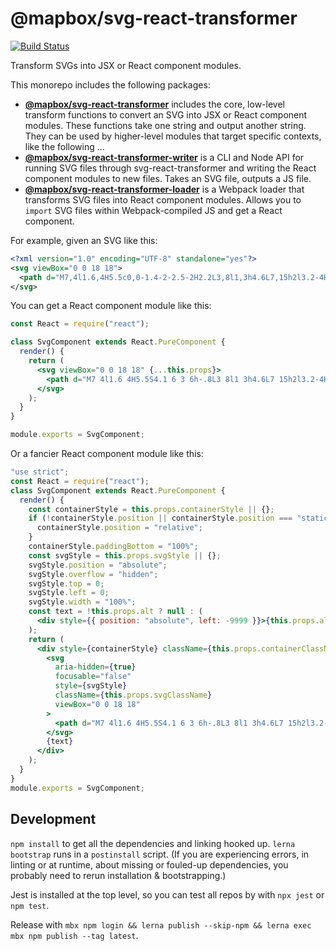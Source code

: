 # @mapbox/svg-react-transformer

[![Build Status](https://travis-ci.org/mapbox/svg-react-transformer.svg?branch=master)](https://travis-ci.org/mapbox/svg-react-transformer)

Transform SVGs into JSX or React component modules.

This monorepo includes the following packages:

- [**@mapbox/svg-react-transformer**](./packages/svg-react-transformer) includes the core, low-level transform functions to convert an SVG into JSX or React component modules. These functions take one string and output another string. They can be used by higher-level modules that target specific contexts, like the following ...
- [**@mapbox/svg-react-transformer-writer**](./packages/svg-react-transformer-writer) is a CLI and Node API for running SVG files through svg-react-transformer and writing the React component modules to new files. Takes an SVG file, outputs a JS file.
- [**@mapbox/svg-react-transformer-loader**](./packages/svg-react-transformer-loader) is a Webpack loader that transforms SVG files into React component modules. Allows you to `import` SVG files within Webpack-compiled JS and get a React component.

For example, given an SVG like this:

```svg
<?xml version="1.0" encoding="UTF-8" standalone="yes"?>
<svg viewBox="0 0 18 18">
  <path d="M7,4l1.6,4H5.5c0,0-1.4-2-2.5-2H2.2L3,8l1,3h4.6L7,15h2l3.2-4H14c1,0,2-0.7,2-1.5S15,8,14,8h-1.8L9,4H7z"/>
</svg>
```

You can get a React component module like this:

```jsx
const React = require("react");

class SvgComponent extends React.PureComponent {
  render() {
    return (
      <svg viewBox="0 0 18 18" {...this.props}>
        <path d="M7 4l1.6 4H5.5S4.1 6 3 6h-.8L3 8l1 3h4.6L7 15h2l3.2-4H14c1 0 2-.7 2-1.5S15 8 14 8h-1.8L9 4H7z" />
      </svg>
    );
  }
}

module.exports = SvgComponent;
```

Or a fancier React component module like this:

```jsx
"use strict";
const React = require("react");
class SvgComponent extends React.PureComponent {
  render() {
    const containerStyle = this.props.containerStyle || {};
    if (!containerStyle.position || containerStyle.position === "static") {
      containerStyle.position = "relative";
    }
    containerStyle.paddingBottom = "100%";
    const svgStyle = this.props.svgStyle || {};
    svgStyle.position = "absolute";
    svgStyle.overflow = "hidden";
    svgStyle.top = 0;
    svgStyle.left = 0;
    svgStyle.width = "100%";
    const text = !this.props.alt ? null : (
      <div style={{ position: "absolute", left: -9999 }}>{this.props.alt}</div>
    );
    return (
      <div style={containerStyle} className={this.props.containerClassName}>
        <svg
          aria-hidden={true}
          focusable="false"
          style={svgStyle}
          className={this.props.svgClassName}
          viewBox="0 0 18 18"
        >
          <path d="M7 4l1.6 4H5.5S4.1 6 3 6h-.8L3 8l1 3h4.6L7 15h2l3.2-4H14c1 0 2-.7 2-1.5S15 8 14 8h-1.8L9 4H7z" />
        </svg>
        {text}
      </div>
    );
  }
}
module.exports = SvgComponent;
```

## Development

`npm install` to get all the dependencies and linking hooked up.
`lerna bootstrap` runs in a `postinstall` script.
(If you are experiencing errors, in linting or at runtime, about missing or fouled-up dependencies, you probably need to rerun installation & bootstrapping.)

Jest is installed at the top level, so you can test all repos by with `npx jest` or `npm test`.

Release with `mbx npm login && lerna publish --skip-npm && lerna exec mbx npm publish --tag latest`.
